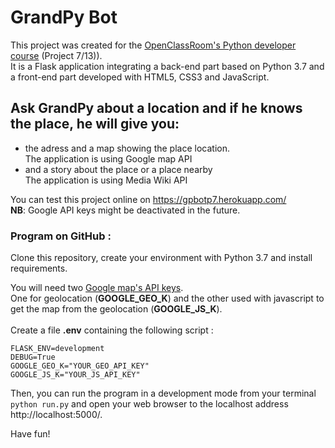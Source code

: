 # GrandPy Bot

This project was created for the [OpenClassRoom's Python developer course](https://openclassrooms.com/fr/paths/68-developpeur-dapplication-python) (Project 7/13)).<br/>
It is a Flask application integrating a back-end part based on Python 3.7 and a front-end part developed with HTML5, CSS3 and JavaScript.


## Ask GrandPy about a location and if he knows the place, he will give you:
* the adress and a map showing the place location.<br/>
  The application is using Google map API
* and a story about the place or a place nearby<br/>
  The application is using Media Wiki API

You can test this project online on https://gpbotp7.herokuapp.com/<br/>
__NB__: Google API keys might be deactivated in the future.

### Program on GitHub :
Clone this repository, create your environment with Python 3.7 and install requirements.<br/>

You will need two [Google map's API keys](https://cloud.google.com/maps-platform/?hl=fr&utm_source=google&utm_medium=cpc&utm_campaign=FY18-Q2-global-demandgen-paidsearchonnetworkhouseads-cs-maps_contactsal_saf&utm_content=text-ad-none-none-DEV_c-CRE_321592199697-ADGP_Hybrid+%7C+AW+SEM+%7C+BKWS+~+Google+Maps+API+EXA-KWID_43700039907225900-kwd-1952727095-userloc_20874&utm_term=KW_google%20map%20api-ST_google+map+api&gclid=Cj0KCQiArozwBRDOARIsAHo2s7sxYc1IeDzv4cuo3ZEUQPd08BclHplMC17n_CuQuv1b8KV9JBH8wiwaAkvtEALw_wcB).<br/>
 One for geolocation (**GOOGLE_GEO_K**) and the other used with javascript to get the map from the geolocation (**GOOGLE_JS_K**). <br/>
 <br/>
Create a file **.env** containing the following script :

```
FLASK_ENV=development
DEBUG=True
GOOGLE_GEO_K="YOUR_GEO_API_KEY"
GOOGLE_JS_K="YOUR_JS_API_KEY"
```

Then, you can run the program in a development mode from your terminal `python run.py` and open your web browser to the localhost address http://localhost:5000/.<br/>

Have fun!
